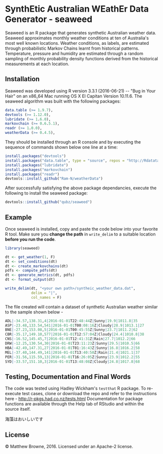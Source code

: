 # SynthEtic Australian WEathEr Data Generator - seaweed
Seaweed is an R package that generates synthetic Australian weather data. Seaweed approximates monthly weather conditions at ten of Australia's most well known locations. Weather conditions, as labels, are estimated through probabilistic Markov Chains learnt from historical patterns. Temperature, pressure and humidity are estimated through a random sampling of  monthly probability density functions derived from the historical measurements at each location.

## Installation
Seaweed was developed using R version 3.3.1 (2016-06-21) -- "Bug in Your Hair" on an x86_64 Mac running OS X El Capitan Version 10.11.6. The seaweed algorithm was built with the following packages:

```r
data.table (>= 1.9.7),
devtools (>= 1.12.0),
lubridate (>= 1.6.0),
markovchain (>= 0.6.5.1),
readr (>= 1.0.0),
weatherData (>= 0.4.5),
```

They should be installed through an R console and by executing the sequence of commands shown below one line at a time:

```r
install.packages("devtools")
install.packages("data.table", type = "source", repos = "http://Rdatatable.github.io/data.table")
install.packages("lubridate")
install.packages("markovchain")
install.packages("readr")
devtools::install_github("Ram-N/weatherData")
```
After successfully satisfying the above package dependancies, execute the following to install the seaweed package:

```r
devtools::install_github("qubz/seaweed")
```
## Example

Once seaweed is installed, copy and paste the code below into your favorite R tool. Make sure you __change the path__ in ```write_delim``` to a suitable location __before you run the code__.

```r
library(seaweed)

dt <- get_weather(1, F)
dt <- set_conditions(dt)
dt <- create_markovchains(dt)
pdfs <- compute_pdfs(dt)
dt <- generate_metrics(dt, pdfs)
dt <- format_output(dt)

write_delim(dt, "<your own path>/syntheic_weather_data.dat",
            delim = "|",
            col_names = F)
```
The file created will contain a dataset of synthetic Australian weather similar to the sample shown below -
```r
ADL|-34.57,138.31,4|2016-01-01T22:48:44Z|Sunny|19.9|1011.8|35
ASP|-23.48,133.54,541|2016-01-01T00:08:16Z|Cloudy|28.9|1013.1|27
BNE|-27.23,153.08,5|2016-01-01T00:45:55Z|Sunny|23.7|1011.2|62
CBR|-35.17,149.10,577|2016-01-01T12:57:04Z|Cloudy|24.4|1010.8|38
CNS|-16.52,145.45,7|2016-01-01T12:41:31Z|Rain|27.7|1012.2|66
DRW|-12.25,130.54,30|2016-01-01T23:11:23Z|Sunny|29.5|1010.5|66
HBA|-42.49,147.31,27|2016-01-01T01:16:43Z|Sunny|16.8|1016.2|58
MEL|-37.40,144.49,141|2016-01-01T13:40:50Z|Rain|21.4|1021.1|37
PER|-31.56,115.59,13|2016-01-01T16:26:05Z|Sunny|23.9|1012.2|55
SYD|-33.57,151.10,3|2016-01-01T13:48:08Z|Cloudy|24.8|1017.8|68
```
## Testing, Documentation and Final Words
The code was tested using Hadley Wickham's ```testthat``` R package. To re-execute test cases, clone or download the repo  and refer to the instructions here - http://r-pkgs.had.co.nz/tests.html
Documentation for package functions are available through the Help tab of RStudio and within the source itself.

海藻はおいしいです
## License
© Matthew Browne, 2016. Licensed under an Apache-2 license.

